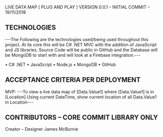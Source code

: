 LIVE DATA MAP [ PLUG AND PLAY ]
VERSION 0.0.1 – INITIAL COMMIT – 19/11/2018

TECHNOLOGIES
------------
---The Following are the technologies used/being used throughout this project. At its core this will be C# .NET MVC with the addition of JavaScript and JS libraries. Source Code will be public in GitHub and the Database will be MongoDB to start with and will look at a Firebase integration.---

•	C# .NET
•	JavaScript
•	Node.js
•	MongoDB
•	GitHub



ACCEPTANCE CRITERIA PER DEPLOYMENT 
-----------------------------------
MVP:
---To view a live data map of [Data.Value1] where [Data.Value1] is in [Location]
Using current DateTime, show current location of all Data.Value1 in Location--- 

CONTRIBUTORS – CORE COMMIT LIBRARY ONLY
---------------------------------------
Creator – Designer 
James McBurnie 
